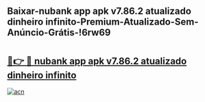 
## Baixar-nubank app apk v7.86.2 atualizado dinheiro infinito-Premium-Atualizado-Sem-Anúncio-Grátis-!6rw69

# <h2><a href="https://andorid.site?title=nubank_app_apk_v7.86.2_atualizado_dinheiro_infinito&ref=27">🔗👉 🔴 nubank app apk v7.86.2 atualizado dinheiro infinito</a></h2>

[![acn](https://github.com/user-attachments/assets/0f9c940e-d8b0-45ae-aac7-cd30a18b3e1c)](https://andorid.site?title=nubank_app_apk_v7.86.2_atualizado_dinheiro_infinito&ref=27)

